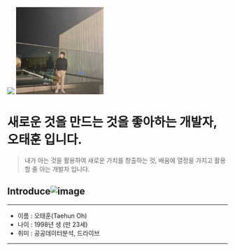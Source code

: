 <img src="https://img.shields.io/badge/[sirloin._._]-[1877F2]?style=flat-square&logo=[4. 로고명(아이콘명)]&logoColor=white"/>

<img width="200" alt="image" src="./image/image.jpeg"> 

# 새로운 것을 만드는 것을 좋아하는 개발자, 오태훈 입니다.
> 내가 아는 것을 활용하여 새로운 가치를 창출하는 것, 배움에 열정을 가지고 활용할 줄 아는 개발자 입니다.

## Introduce![image](https://user-images.githubusercontent.com/104690434/166119984-ead49048-f357-42c1-957a-7d5ef1903e04.png)
---
- 이름 : 오태훈(Taehun Oh)
- 나이 : 1998년 생 (만 23세)
- 취미 : 공공데이터분석, 드라이브

---

